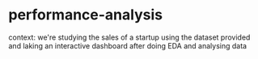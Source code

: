 # performance-analysis

context: we're studying the sales of a startup using the dataset provided and laking an interactive dashboard after doing EDA and analysing data
